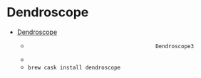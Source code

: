 # Dendroscope
- [Dendroscope](https://www.wsi.uni-tuebingen.de/lehrstuehle/algorithms-in-bioinformatics/software/dendroscope/)
  -  											Dendroscope3					
  - 
  - `brew cask install dendroscope`
